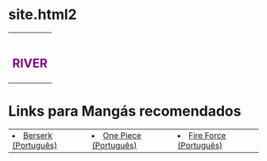 # site.html2
<!DOCTYPE html>
<html lang="pt-BR">
<head>
    <meta charset="UTF-8">
</head>
<body>
    <table class="topbar">
        <tr>
            <td colspan="3" align="center"><h1><font size="5" color="purple">RIVER</font></h1></td>
       </tr>
    </table> 
    <h1>Links para Mangás recomendados </h1>
    <table>
        <tr>
    <ul>
       <td><li><a href="https://mangas.biblio.com.br/manga/berserk/">Berserk (Português)</a></li></td>
       <td><li><a href="https://mangas.biblio.com.br/manga/one-piece/">One Piece (Português)</a></li></td>
    <td><li><a href="https://mangas.biblio.com.br/manga/fire-force/">Fire Force (Português)</a></li></td>
    </ul>
</tr>
</table>
</body>
</html>

